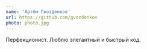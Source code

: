 ```yaml
---
name: 'Артём Гвозденков'
url: https://github.com/gvozdenkov
photo: photo.jpg
---
```


Перфекционист. Люблю элегантный и быстрый код.
